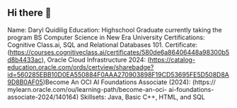 ## Hi there 👋


Name: Daryl Quidilig
Education: Highschool Graduate currently taking the program BS Computer Science in New Era University
Certifications: Cognitive Class.ai, SQL and Relational Databases 101. Certificate: (https://courses.cognitiveclass.ai/certificates/580de6a86406448a98300b5d8b4433ac), Oracle Cloud Infrastructure 2024: (https://catalog-education.oracle.com/ords/certview/sharebadge?id=560285EBB10D0EA550884F0AAA270903898F19CD53695FE5D508D8A9D8B0AF05)Become An OCI AI Foundations Associate (2024): (https:// mylearn.oracle.com/ou/learning-path/become-an-oci- ai-foundations-associate-2024/140164)
Skillsets: Java, Basic C++, HTML, and SQL

